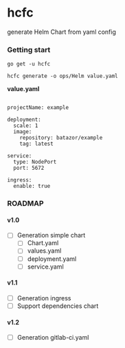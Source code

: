 # hcfc

generate Helm Chart from yaml config

### Getting start

```
go get -u hcfc

hcfc generate -o ops/Helm value.yaml
```

**value.yaml**

```

projectName: example

deployment:
  scale: 1
  image:
    repository: batazor/example
    tag: latest

service:
  type: NodePort
  port: 5672

ingress:
  enable: true
```

### ROADMAP

#### v1.0

- [ ] Generation simple chart
  - [ ] Chart.yaml
  - [ ] values.yaml
  - [ ] deployment.yaml
  - [ ] service.yaml

#### v1.1

- [ ] Generation ingress
- [ ] Support dependencies chart

#### v1.2

- [ ] Generation gitlab-ci.yaml
